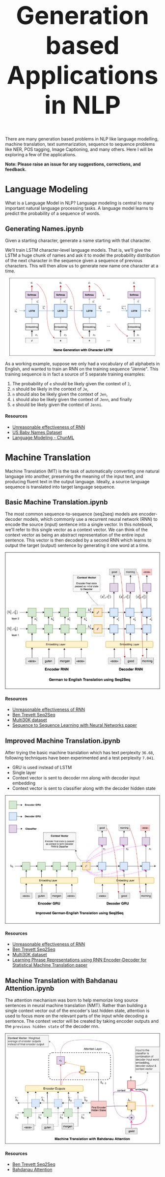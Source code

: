 <h1 align="center" style="font-size:80px">
    Generation based Applications in NLP
</h1>

There are many generation based problems in NLP like language modelling, machine translation, text summarization, sequence to sequence problems like NER, POS tagging, Image Captioning, and many others. Here I will be exploring a few of the applications.

**Note: Please raise an issue for any suggestions, corrections, and feedback.**

# Language Modeling

What is a Language Model in NLP? Language modeling is central to many important natural language processing tasks. A language model learns to predict the probability of a sequence of words.

## Generating Names.ipynb

Given a starting character, generate a name starting with that character. 

We’ll train LSTM character-level language models. That is, we’ll give the LSTM a huge chunk of names and ask it to model the probability distribution of the next character in the sequence given a sequence of previous characters. This will then allow us to generate new name one character at a time.

![name_gen](../../assets/images/applications/generation/name_gen.png)

As a working example, suppose we only had a vocabulary of all alphabets in English, and wanted to train an RNN on the training sequence "Jennie". This training sequence is in fact a source of 5 separate training examples: 
1. The probability of `e` should be likely given the context of `J`, 
2. `n` should be likely in the context of `Je`, 
3. `n` should also be likely given the context of `Jen`,
4. `i` should also be likely given the context of `Jenn`, 
and finally 
5. `e` should be likely given the context of `Jenni`.

#### Resources

- [Unreasonable effectiveness of RNN](http://karpathy.github.io/2015/05/21/rnn-effectiveness/)
- [US Baby Names Dataset](https://www.kaggle.com/kaggle/us-baby-names?select=NationalNames.csv)
- [Language Modeling - ChunML](https://github.com/ChunML/NLP/blob/master/text_generation/)

# Machine Translation

Machine Translation (MT) is the task of automatically converting one natural language into another, preserving the meaning of the input text, and producing fluent text in the output language. Ideally, a source language sequence is translated into target language sequence. 

## Basic Machine Translation.ipynb

The most common sequence-to-sequence (seq2seq) models are encoder-decoder models, which commonly use a recurrent neural network (RNN) to encode the source (input) sentence into a single vector. In this notebook, we'll refer to this single vector as a context vector. We can think of the context vector as being an abstract representation of the entire input sentence. This vector is then decoded by a second RNN which learns to output the target (output) sentence by generating it one word at a time.

![name_gen](../../assets/images/applications/generation/basic_translation.png)

#### Resources

- [Unreasonable effectiveness of RNN](http://karpathy.github.io/2015/05/21/rnn-effectiveness/)
- [Ben Trevett Seq2Seq](https://github.com/bentrevett/pytorch-seq2seq)
- [Multi30K dataset](https://pytorch.org/text/datasets.html#multi30k)
- [Sequence to Sequence Learning with Neural Networks paper](https://arxiv.org/abs/1409.3215)

## Improved Machine Translation.ipynb

After trying the basic machine translation which has text perplexity `36.68`, following techniques have been experimented and a test perplexity `7.041`.

- GRU is used instead of LSTM
- Single layer
- Context vector is sent to decoder rnn along with decoder input embedding
- Context vector is sent to classifier along with the decoder hidden state

![improved_mt](../../assets/images/applications/generation/improved_mt.png)

#### Resources

- [Unreasonable effectiveness of RNN](http://karpathy.github.io/2015/05/21/rnn-effectiveness/)
- [Ben Trevett Seq2Seq](https://github.com/bentrevett/pytorch-seq2seq)
- [Multi30K dataset](https://pytorch.org/text/datasets.html#multi30k)
- [Learning Phrase Representations using RNN Encoder-Decoder for Statistical Machine Translation paper](https://arxiv.org/pdf/1406.1078.pdf)

## Machine Translation with Bahdanau Attention.ipynb

The attention mechanism was born to help memorize long source sentences in neural machine translation (NMT). Rather than building a single context vector out of the encoder's last hidden state, attention is used to focus more on the relevant parts of the input while decoding a sentence. The context vector will be created by taking encoder outputs and the `previous hidden state` of the decoder rnn.

![mt_bahdanau](../../assets/images/applications/generation/mt_bahdanau.png)

#### Resources

- [Ben Trevett Seq2Seq](https://github.com/bentrevett/pytorch-seq2seq)
- [Bahdanau Attention](https://github.com/graviraja/100-Days-of-NLP/blob/master/architectures/bahdanau_attention.py)

## Masking, Packing, Visualization, BLEU on MT.ipynb

Enhancements like masking (ignoring the attention over padded input), packing padded sequences (for better computation), attention visualization and BLEU metric on test data are implemented.

![mt_visual](../../assets/images/applications/generation/mt_attn_visual_1.png)
![mt_visual_2](../../assets/images/applications/generation/mt_attn_visual_2.png)

## Machine Translation with Transformer.ipynb

The Transformer, a model architecture eschewing recurrence and instead relying entirely on an attention mechanism to draw global dependencies between input and output is used to do Machine translation from German to English. A test perplexity of `5.677` was achieved with even lesser training time.

![mt_visual](../../assets/images/applications/generation/transformer.gif)

#### Resources

- [Ben Trevett Seq2Seq](https://github.com/bentrevett/pytorch-seq2seq)
- [Google AI Blog on Transformer](https://ai.googleblog.com/2017/08/transformer-novel-neural-network.html)
